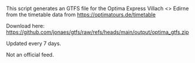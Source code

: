 This script generates an GTFS file for the Optima Express Villach <> Edirne from the timetable data from https://optimatours.de/timetable

Download here:
https://github.com/jonaes/gtfs/raw/refs/heads/main/output/optima_gtfs.zip

Updated every 7 days.

Not an official feed.
